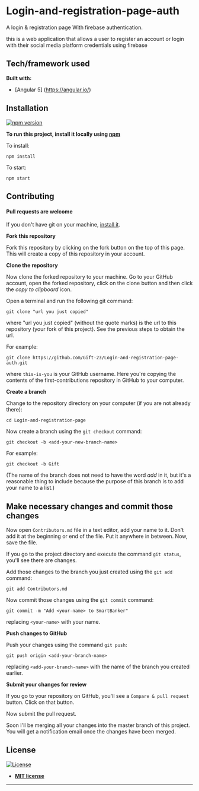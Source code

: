 # Login-and-registration-page-auth
A login &amp; registration page With firebase authentication.

this is a web application that allows a user to register an account or login with their social media platform credentials using firebase
## Tech/framework used
 <b>Built with:</b>
- [Angular 5] (https://angular.io/)



## Installation
[![npm version](https://badge.fury.io/js/%40angular%2Fcore.svg)](https://www.npmjs.com/@angular/core)

**To run this project, install it locally using [npm](https://docs.npmjs.com/cli/install)**

To install:

~~~
npm install 
~~~
To start:
~~~
npm start
~~~

## Contributing
#### Pull requests are welcome

If you don't have git on your machine, [install it]( https://help.github.com/articles/set-up-git/).

**Fork this repository**

Fork this repository by clicking on the fork button on the top of this page.
This will create a copy of this repository in your account.

**Clone the repository**

Now clone the forked repository to your machine. Go to your GitHub account, open the forked repository, click on the clone button and then click the *copy to clipboard* icon.

Open a terminal and run the following git command:

~~~
git clone "url you just copied"
~~~
where "url you just copied" (without the quote marks) is the url to this repository (your fork of this project). See the previous steps to obtain the url.

For example:
```
git clone https://github.com/Gift-23/Login-and-registration-page-auth.git
```
where `this-is-you` is your GitHub username. Here you're copying the contents of the first-contributions repository in GitHub to your computer.

**Create a branch**

Change to the repository directory on your computer (if you are not already there):

~~~
cd Login-and-registration-page
~~~
Now create a branch using the `git checkout` command:
~~~
git checkout -b <add-your-new-branch-name>
~~~

For example:
~~~
git checkout -b Gift 
~~~
(The name of the branch does not need to have the word *add* in it, but it's a reasonable thing to include because the purpose of this branch is to add your name to a list.)

## Make necessary changes and commit those changes

Now open `Contributors.md` file in a text editor, add your name to it. Don't add it at the beginning or end of the file. Put it anywhere in between. Now, save the file.


If you go to the project directory and execute the command `git status`, you'll see there are changes.


Add those changes to the branch you just created using the `git add` command:

```
git add Contributors.md
```

Now commit those changes using the `git commit` command:
```
git commit -m "Add <your-name> to SmartBanker"
```
replacing `<your-name>` with your name.

**Push changes to GitHub**

Push your changes using the command `git push`:
```
git push origin <add-your-branch-name>
```
replacing `<add-your-branch-name>` with the name of the branch you created earlier.

**Submit your changes for review**

If you go to your repository on GitHub, you'll see a  `Compare & pull request` button. Click on that button.


Now submit the pull request.

Soon I'll be merging all your changes into the master branch of this project. You will get a notification email once the changes have been merged.

## License

[![License](http://img.shields.io/:license-mit-blue.svg?style=flat-square)](http://badges.mit-license.org)

- **[MIT license](http://opensource.org/licenses/mit-license.php)**
 
---------------------------